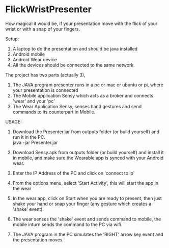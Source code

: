 # FlickWristPresenter
How magical it would be, if your presentation move with the flick of your wrist or with a snap of your fingers.

Setup: <br>
1.  A laptop to do the presentation and should be java installed<br>
2.  Android mobile<br>
3.  Android Wear device<br>
4.  All the devices should be connected to the same network.<br>

The project has two parts (actually 3), 

1. The JAVA program presenter runs in a pc or mac or ubuntu or pi, where your presentation is connected
2. The Mobile application Sensy which acts as a broker and connects 'wear' and your 'pc'
3. The Wear Application Sensy, senses hand gestures and send commands to its counterpart in Mobile.

USAGE:

1. Download the Presenter.jar from outputs folder (or build yourself) and run it in the PC. </br>
<quote>java -jar Presenter.jar</quote>

2. Download Sensy.apk from outputs folder (or build yourself) and install it in mobile, and make sure the Wearable app is synced with your Android wear.
3. Enter the IP Address of the PC and click on 'connect to ip'
4. From the options menu, select 'Start Activity', this will start the app in the wear
5. In the wear app, click on Start when you are ready to present, then just shake your hand or snap your finger (any gesture which  creates a 'shake' event). 
6.  The wear senses the 'shake' event and sends command to mobile, the mobile inturn sends the command to the PC via wifi. 
7.  The JAVA program in the PC simulates the 'RIGHT' arrow key event and the presentation moves.



